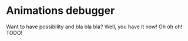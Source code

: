 # Animations debugger

Want to have possibility and bla bla bla? Well, you have it now! Oh oh oh! TODO!